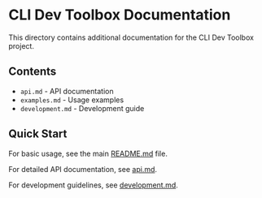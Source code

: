 # CLI Dev Toolbox Documentation

This directory contains additional documentation for the CLI Dev Toolbox project.

## Contents

- `api.md` - API documentation
- `examples.md` - Usage examples
- `development.md` - Development guide

## Quick Start

For basic usage, see the main [README.md](../README.md) file.

For detailed API documentation, see [api.md](api.md).

For development guidelines, see [development.md](development.md).
